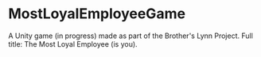 # MostLoyalEmployeeGame
A Unity game (in progress) made as part of the Brother's Lynn Project. Full title: The Most Loyal Employee (is you).
